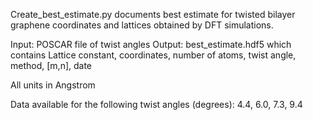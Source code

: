 Create_best_estimate.py documents best estimate for twisted bilayer graphene coordinates and lattices obtained by DFT simulations.


Input: POSCAR file of twist angles Output: best_estimate.hdf5 which contains Lattice constant, coordinates, number of atoms, twist angle, method, [m,n], date

All units in Angstrom


Data available for the following twist angles (degrees):
4.4, 6.0, 7.3, 9.4 
